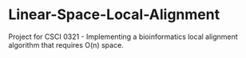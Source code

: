 # Linear-Space-Local-Alignment
Project for CSCI 0321 - Implementing a bioinformatics local alignment algorithm that requires O(n) space.
